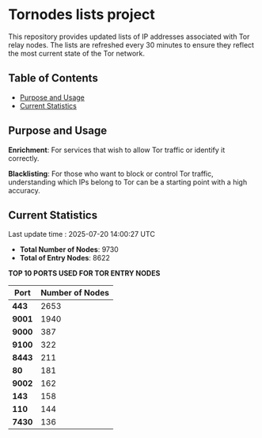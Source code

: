 # Tornodes lists project

This repository provides updated lists of IP addresses associated with Tor relay nodes. The lists are refreshed every 30 minutes to ensure they reflect the most current state of the Tor network.

## Table of Contents

- [Purpose and Usage](#purpose-and-usage)
- [Current Statistics](#current-statistics)


## Purpose and Usage

**Enrichment**: For services that wish to allow Tor traffic or identify it correctly.

**Blacklisting**: For those who want to block or control Tor traffic, understanding which IPs belong to Tor can be a starting point with a high accuracy.

## Current Statistics

Last update time : 2025-07-20 14:00:27 UTC

- **Total Number of Nodes**: 9730
- **Total of Entry Nodes**: 8622

**TOP 10 PORTS USED FOR TOR ENTRY NODES**

| **Port** | **Number of Nodes** |
|------|-----------------|
| **443**   | 2653  |
| **9001**   | 1940  |
| **9000**   | 387  |
| **9100**   | 322  |
| **8443**   | 211  |
| **80**   | 181  |
| **9002**   | 162  |
| **143**   | 158  |
| **110**   | 144  |
| **7430**   | 136  |

